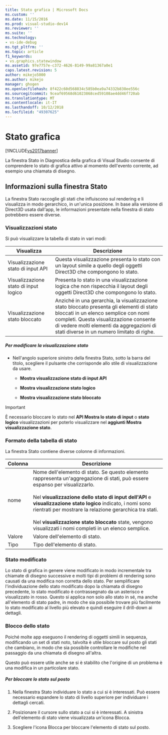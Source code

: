 ```yaml
---
title: Stato grafica | Microsoft Docs
ms.custom: ''
ms.date: 11/15/2016
ms.prod: visual-studio-dev14
ms.reviewer: ''
ms.suite: ''
ms.technology:
- vs-ide-debug
ms.tgt_pltfrm: ''
ms.topic: article
f1_keywords:
- vs.graphics.statewindow
ms.assetid: 97e7757e-c372-4626-8149-99a81367a0e1
caps.latest.revision: 5
author: mikejo5000
ms.author: mikejo
manager: ghogen
ms.openlocfilehash: 8f422c60d568834c585b0ea9a74332b838ee556c
ms.sourcegitcommit: 9ceaf69568d61023868ced59108ae4dd46f720ab
ms.translationtype: MT
ms.contentlocale: it-IT
ms.lasthandoff: 10/12/2018
ms.locfileid: "49307625"
---
```

# <a name="graphics-state"></a>Stato grafica
[!INCLUDE[vs2017banner](../includes/vs2017banner.md)]

La finestra Stato in Diagnostica della grafica di Visual Studio consente di comprendere lo stato di grafica attivo al momento dell'evento corrente, ad esempio una chiamata di disegno.  
  
## <a name="understanding-the-state-window"></a>Informazioni sulla finestra Stato  
 La finestra Stato raccoglie gli stati che influiscono sul rendering e li visualizza in modo gerarchico, in un'unica posizione. In base alla versione di Direct3D usata dall'app, le informazioni presentate nella finestra di stato potrebbero essere diverse.  
  
### <a name="state-views"></a>Visualizzazioni stato  
 Si può visualizzare la tabella di stato in vari modi:  
  
|Visualizza|Descrizione|  
|----------|-----------------|  
|Visualizzazione stato di input API|Questa visualizzazione presenta lo stato con un layout simile a quello degli oggetti Direct3D che compongono lo stato.|  
|Visualizzazione stato di input logico|Presenta lo stato in una visualizzazione logica che non rispecchia il layout degli oggetti Direct3D che compongono lo stato.|  
|Visualizzazione stato bloccato|Anziché in una gerarchia, la visualizzazione stato bloccato presenta gli elementi di stato bloccati in un elenco semplice con nomi completi. Questa visualizzazione consente di vedere molti elementi da aggregazioni di stati diverse in un numero limitato di righe.|  
  
##### <a name="to-change-the-state-view"></a>Per modificare la visualizzazione stato  
  
-   Nell'angolo superiore sinistro della finestra Stato, sotto la barra del titolo, scegliere il pulsante che corrisponde allo stile di visualizzazione da usare.  
  
    -   **Mostra visualizzazione stato di input API**  
  
    -   **Mostra visualizzazione stato logico**  
  
    -   **Mostra visualizzazione stato bloccato**  
  
> [!IMPORTANT]
>  È necessario bloccare lo stato nel **API Mostra lo stato di input** o **stato logico** visualizzazioni per poterlo visualizzare nel **aggiunti Mostra visualizzazione stato**.  
  
### <a name="state-table-format"></a>Formato della tabella di stato  
 La finestra Stato contiene diverse colonne di informazioni.  
  
|Colonna|Descrizione|  
|------------|-----------------|  
|nome|Nome dell'elemento di stato. Se questo elemento rappresenta un'aggregazione di stati, può essere espanso per visualizzarlo.<br /><br /> Nel **visualizzazione dello stato di input dell'API** e **visualizzazione stato logico** indicato, i nomi sono rientrati per mostrare la relazione gerarchica tra stati.<br /><br /> Nel **visualizzazione stato bloccato** state, vengono visualizzati i nomi completi in un elenco semplice.|  
|Valore|Valore dell'elemento di stato.|  
|Tipo|Tipo dell'elemento di stato.|  
  
### <a name="changed-state"></a>Stato modificato  
 Lo stato di grafica in genere viene modificato in modo incrementale tra chiamate di disegno successive e molti tipi di problemi di rendering sono causati da una modifica non corretta dello stato. Per semplificare l'individuazione dello stato modificato dopo la chiamata di disegno precedente, lo stato modificato è contrassegnato da un asterisco e visualizzato in rosso. Questo si applica non solo allo stato in sé, ma anche all'elemento di stato padre, in modo che sia possibile trovare più facilmente lo stato modificato al livello più elevato e quindi eseguire il drill-down ai dettagli.  
  
### <a name="pinning-state"></a>Blocco dello stato  
 Poiché molte app eseguono il rendering di oggetti simili in sequenza, modificando un set di stati noto, talvolta è utile bloccare sul posto gli stati che cambiano, in modo che sia possibile controllare le modifiche nel passaggio da una chiamata di disegno all'altra.  
  
 Questo può essere utile anche se si è stabilito che l'origine di un problema è una modifica in un particolare stato.  
  
##### <a name="to-pin-state-in-place"></a>Per bloccare lo stato sul posto  
  
1.  Nella finestra Stato individuare lo stato a cui si è interessati. Può essere necessario espandere lo stato di livello superiore per individuare i dettagli cercati.  
  
2.  Posizionare il cursore sullo stato a cui si è interessati. A sinistra dell'elemento di stato viene visualizzata un'icona Blocca.  
  
3.  Scegliere l'icona Blocca per bloccare l'elemento di stato sul posto.



